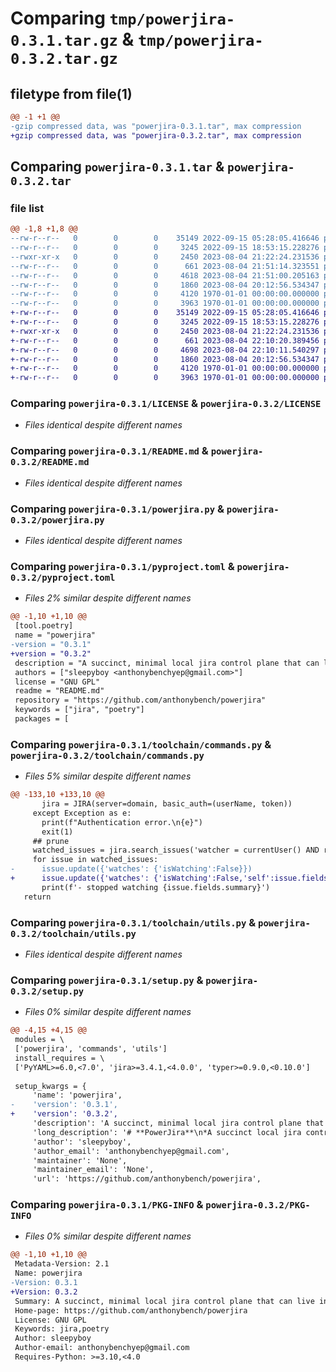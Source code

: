 # Comparing `tmp/powerjira-0.3.1.tar.gz` & `tmp/powerjira-0.3.2.tar.gz`

## filetype from file(1)

```diff
@@ -1 +1 @@
-gzip compressed data, was "powerjira-0.3.1.tar", max compression
+gzip compressed data, was "powerjira-0.3.2.tar", max compression
```

## Comparing `powerjira-0.3.1.tar` & `powerjira-0.3.2.tar`

### file list

```diff
@@ -1,8 +1,8 @@
--rw-r--r--   0        0        0    35149 2022-09-15 05:28:05.416646 powerjira-0.3.1/LICENSE
--rw-r--r--   0        0        0     3245 2022-09-15 18:53:15.228276 powerjira-0.3.1/README.md
--rwxr-xr-x   0        0        0     2450 2023-08-04 21:22:24.231536 powerjira-0.3.1/powerjira.py
--rw-r--r--   0        0        0      661 2023-08-04 21:51:14.323551 powerjira-0.3.1/pyproject.toml
--rw-r--r--   0        0        0     4618 2023-08-04 21:51:00.205163 powerjira-0.3.1/toolchain/commands.py
--rw-r--r--   0        0        0     1860 2023-08-04 20:12:56.534347 powerjira-0.3.1/toolchain/utils.py
--rw-r--r--   0        0        0     4120 1970-01-01 00:00:00.000000 powerjira-0.3.1/setup.py
--rw-r--r--   0        0        0     3963 1970-01-01 00:00:00.000000 powerjira-0.3.1/PKG-INFO
+-rw-r--r--   0        0        0    35149 2022-09-15 05:28:05.416646 powerjira-0.3.2/LICENSE
+-rw-r--r--   0        0        0     3245 2022-09-15 18:53:15.228276 powerjira-0.3.2/README.md
+-rwxr-xr-x   0        0        0     2450 2023-08-04 21:22:24.231536 powerjira-0.3.2/powerjira.py
+-rw-r--r--   0        0        0      661 2023-08-04 22:10:20.389456 powerjira-0.3.2/pyproject.toml
+-rw-r--r--   0        0        0     4698 2023-08-04 22:10:11.540297 powerjira-0.3.2/toolchain/commands.py
+-rw-r--r--   0        0        0     1860 2023-08-04 20:12:56.534347 powerjira-0.3.2/toolchain/utils.py
+-rw-r--r--   0        0        0     4120 1970-01-01 00:00:00.000000 powerjira-0.3.2/setup.py
+-rw-r--r--   0        0        0     3963 1970-01-01 00:00:00.000000 powerjira-0.3.2/PKG-INFO
```

### Comparing `powerjira-0.3.1/LICENSE` & `powerjira-0.3.2/LICENSE`

 * *Files identical despite different names*

### Comparing `powerjira-0.3.1/README.md` & `powerjira-0.3.2/README.md`

 * *Files identical despite different names*

### Comparing `powerjira-0.3.1/powerjira.py` & `powerjira-0.3.2/powerjira.py`

 * *Files identical despite different names*

### Comparing `powerjira-0.3.1/pyproject.toml` & `powerjira-0.3.2/pyproject.toml`

 * *Files 2% similar despite different names*

```diff
@@ -1,10 +1,10 @@
 [tool.poetry]
 name = "powerjira"
-version = "0.3.1"
+version = "0.3.2"
 description = "A succinct, minimal local jira control plane that can live in your text editor. Interface with tickets fast!"
 authors = ["sleepyboy <anthonybenchyep@gmail.com>"]
 license = "GNU GPL"
 readme = "README.md"
 repository = "https://github.com/anthonybench/powerjira"
 keywords = ["jira", "poetry"]
 packages = [
```

### Comparing `powerjira-0.3.1/toolchain/commands.py` & `powerjira-0.3.2/toolchain/commands.py`

 * *Files 5% similar despite different names*

```diff
@@ -133,10 +133,10 @@
       jira = JIRA(server=domain, basic_auth=(userName, token))
     except Exception as e:
       print(f"Authentication error.\n{e}")
       exit(1)
     ## prune
     watched_issues = jira.search_issues('watcher = currentUser() AND resolution = Done')
     for issue in watched_issues:
-      issue.update({'watches': {'isWatching':False}})
+      issue.update({'watches': {'isWatching':False,'self':issue.fields.watches.self,'watchCount':issue.fields.watches.watchCount-1}})
       print(f'- stopped watching {issue.fields.summary}')
   return
```

### Comparing `powerjira-0.3.1/toolchain/utils.py` & `powerjira-0.3.2/toolchain/utils.py`

 * *Files identical despite different names*

### Comparing `powerjira-0.3.1/setup.py` & `powerjira-0.3.2/setup.py`

 * *Files 0% similar despite different names*

```diff
@@ -4,15 +4,15 @@
 modules = \
 ['powerjira', 'commands', 'utils']
 install_requires = \
 ['PyYAML>=6.0,<7.0', 'jira>=3.4.1,<4.0.0', 'typer>=0.9.0,<0.10.0']
 
 setup_kwargs = {
     'name': 'powerjira',
-    'version': '0.3.1',
+    'version': '0.3.2',
     'description': 'A succinct, minimal local jira control plane that can live in your text editor. Interface with tickets fast!',
     'long_description': '# **PowerJira**\n*A succinct local jira control plane*\n\n<br />\n\n## **Welcome to PowerJira!**\nHate how visually noise and clunky the Jira web-app is? Ever wish you could just type the small subset of issue fields you actually care about into an editor and create/find tickets quickly?\n\nWelcome to the party! 🥳\n\n<br />\n\n### **Table of Contents** 📖\n<hr>\n\n  - [Welcome](#welcome-to-powerjira)\n  - [**Get Started**](#get-started-)\n  - [Usage](#usage-)\n  - [Technologies](#technologies-)\n  - [Contribute](#Contribute-)\n  - [Acknowledgements](#acknowledgements-)\n  - [License/Stats/Author](#license-stats-author-)\n\n<br />\n\n## **Get Started 🚀**\n<hr>\n\nTo get started, clone this repo and populate the config files per the readme.\n\nSpecifically, you need 4 files. These can be named whatever you wish by editing `main.py:59`. \\\nBelow are the requirements of the file with the default (suggested) file names:\n- `summary` - Text file for the issue summary\n- `description` - Text file for the issue description\n- `agent.yml` - Yaml file for user credentials\n- `config.yml` - Yaml file to configure issue creation\n\nThe text files simply contain the text you want in the ticket. \\\nAs for the yaml files, see the **Usage** section below.\n\nSet up your editor space the way you like it, and bam! You\'ve dramatically reduced your time spent in the jira web-app, and even possibly absolve the need for it completely!\n\n<br />\n\n## **Usage ⚙**\n<hr>\n\nWith your shell\'s working directory positioned where the 4 files are present (or if paths have been set accordingly):\n\n**Create ticket with config values**\n```sh\n./main.py [-r|--raw]\n```\n**Fetch info from existing ticket**\n```sh\n./main.py --fetch=<issue-key> [-r|--raw]\n```\n**Info**\n```sh\n./main.py [-h|--help]\n```\n\nThe "*raw*" option flag (`-r`, `--raw`) outputs a formatted dump of the raw api response.\n\nFor your own custom use:\n```python\nfrom powerjira import fetchIssue, createTicket\n```\n\nFor the configuration yaml\'s:\n**config.yml**\n```yaml\nproject:   <project-key>\npriority:  <priority>\n\nepicKey:   # Leave as empty for standalone task or epic\nissueType: <type>\n\nreporter:  <reporter-account-id>\nassignee:  <assignee-account-id>\n```\n**agent.yaml**\n```yaml\ndomain:   <host>\n\nuserName: <email>\ntoken:    <jira-access-token>\n```\n\n<br />\n\n## **Technologies 🧰**\n<hr>\n\n  - [PyYAML](https://pypi.org/project/PyYAML/)\n  - [python-jira](https://pypi.org/project/jira/)\n  - [Poetry](https://python-poetry.org/)\n\n<br />\n\n## **Contribute 🤝**\n<hr>\n\nFeel free to push PR\'s to help make this tool more extensible/flexible.\n\n<br />\n\n## **Acknowledgements 💙**\n<hr>\n\nThanks to Atlassian for making market-leading tools that kinda frustrate me.\n\n<br />\n\n## **License, Stats, Author 📜**\n<hr>\n\n<img align="right" alt="example image tag" src="https://i.imgur.com/jtNwEWu.png" width="200" />\n\n<!-- badge cluster -->\n\n![PyPI](https://img.shields.io/pypi/v/powerjira)\n![GitHub repo size](https://img.shields.io/github/repo-size/anthonybench/powerjira)\n\n<!-- / -->\nSee [License](https://www.gnu.org/licenses/gpl-3.0.txt) for the full license text.\n\nThis repository was authored by *Isaac Yep*. \\\n[PyPi Package](https://pypi.org/project/powerjira/#table-of-contents)\n\n[Back to Table of Contents](#table-of-contents-)',
     'author': 'sleepyboy',
     'author_email': 'anthonybenchyep@gmail.com',
     'maintainer': 'None',
     'maintainer_email': 'None',
     'url': 'https://github.com/anthonybench/powerjira',
```

### Comparing `powerjira-0.3.1/PKG-INFO` & `powerjira-0.3.2/PKG-INFO`

 * *Files 0% similar despite different names*

```diff
@@ -1,10 +1,10 @@
 Metadata-Version: 2.1
 Name: powerjira
-Version: 0.3.1
+Version: 0.3.2
 Summary: A succinct, minimal local jira control plane that can live in your text editor. Interface with tickets fast!
 Home-page: https://github.com/anthonybench/powerjira
 License: GNU GPL
 Keywords: jira,poetry
 Author: sleepyboy
 Author-email: anthonybenchyep@gmail.com
 Requires-Python: >=3.10,<4.0
```

